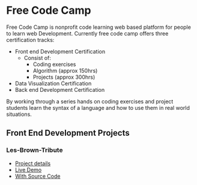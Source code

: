 # Free Code Camp

Free Code Camp is nonprofit code learning web based platform for people to learn web Development. Currently free code camp offers three certification tracks:
- Front end Development Certification
    - Consist of:
        - Coding exercises
        - Algorithm (approx 150hrs)
        - Projects (approx 300hrs)
- Data Visualization Certification
- Back end Development Certification

By working through a series hands on coding exercises and project students learn the syntax of a language and how to use them in real world situations.

## Front End Development Projects

### Les-Brown-Tribute
- [Project details](https://github.com/cloges4/Free-Code-Camp/blob/master/tribute-1/README.md)
- [Live Demo](https://codepen.io/cloges4/full/OgBdGJ)
- [With Source Code](https://codepen.io/cloges4/pen/OgBdGJ)
